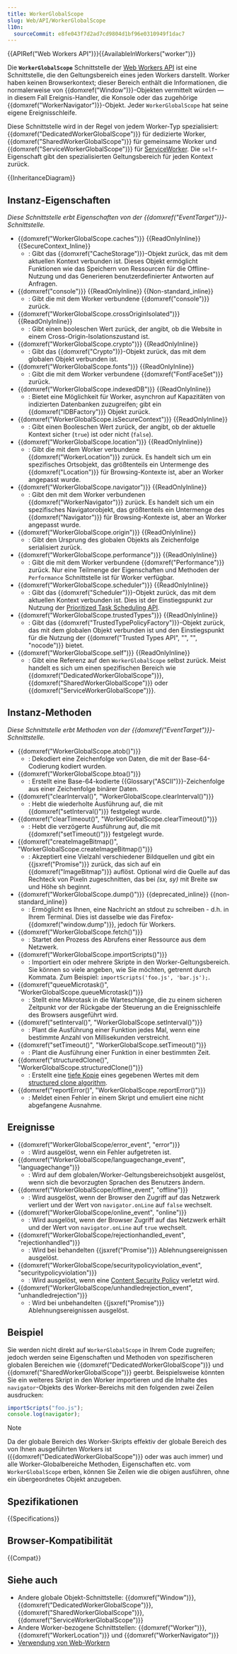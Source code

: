 ```yaml
---
title: WorkerGlobalScope
slug: Web/API/WorkerGlobalScope
l10n:
  sourceCommit: e8fe043f7d2ad7cd9804d1bf96e0310949f1dac7
---
```


{{APIRef("Web Workers API")}}{{AvailableInWorkers("worker")}}

Die **`WorkerGlobalScope`** Schnittstelle der [Web Workers API](/de/docs/Web/API/Web_Workers_API) ist eine Schnittstelle, die den Geltungsbereich eines jeden Workers darstellt. Worker haben keinen Browserkontext; dieser Bereich enthält die Informationen, die normalerweise von {{domxref("Window")}}-Objekten vermittelt würden — in diesem Fall Ereignis-Handler, die Konsole oder das zugehörige {{domxref("WorkerNavigator")}}-Objekt. Jeder `WorkerGlobalScope` hat seine eigene Ereignisschleife.

Diese Schnittstelle wird in der Regel von jedem Worker-Typ spezialisiert: {{domxref("DedicatedWorkerGlobalScope")}} für dedizierte Worker, {{domxref("SharedWorkerGlobalScope")}} für gemeinsame Worker und {{domxref("ServiceWorkerGlobalScope")}} für [ServiceWorker](/de/docs/Web/API/Service_Worker_API). Die `self`-Eigenschaft gibt den spezialisierten Geltungsbereich für jeden Kontext zurück.

{{InheritanceDiagram}}

## Instanz-Eigenschaften

_Diese Schnittstelle erbt Eigenschaften von der {{domxref("EventTarget")}}-Schnittstelle._

- {{domxref("WorkerGlobalScope.caches")}} {{ReadOnlyInline}} {{SecureContext_Inline}}
  - : Gibt das {{domxref("CacheStorage")}}-Objekt zurück, das mit dem aktuellen Kontext verbunden ist. Dieses Objekt ermöglicht Funktionen wie das Speichern von Ressourcen für die Offline-Nutzung und das Generieren benutzerdefinierter Antworten auf Anfragen.
- {{domxref("console")}} {{ReadOnlyInline}} {{Non-standard_inline}}
  - : Gibt die mit dem Worker verbundene {{domxref("console")}} zurück.
- {{domxref("WorkerGlobalScope.crossOriginIsolated")}} {{ReadOnlyInline}}
  - : Gibt einen booleschen Wert zurück, der angibt, ob die Website in einem Cross-Origin-Isolationszustand ist.
- {{domxref("WorkerGlobalScope.crypto")}} {{ReadOnlyInline}}
  - : Gibt das {{domxref("Crypto")}}-Objekt zurück, das mit dem globalen Objekt verbunden ist.
- {{domxref("WorkerGlobalScope.fonts")}} {{ReadOnlyInline}}
  - : Gibt die mit dem Worker verbundene {{domxref("FontFaceSet")}} zurück.
- {{domxref("WorkerGlobalScope.indexedDB")}} {{ReadOnlyInline}}
  - : Bietet eine Möglichkeit für Worker, asynchron auf Kapazitäten von indizierten Datenbanken zuzugreifen; gibt ein {{domxref("IDBFactory")}} Objekt zurück.
- {{domxref("WorkerGlobalScope.isSecureContext")}} {{ReadOnlyInline}}
  - : Gibt einen Booleschen Wert zurück, der angibt, ob der aktuelle Kontext sicher (`true`) ist oder nicht (`false`).
- {{domxref("WorkerGlobalScope.location")}} {{ReadOnlyInline}}
  - : Gibt die mit dem Worker verbundene {{domxref("WorkerLocation")}} zurück. Es handelt sich um ein spezifisches Ortsobjekt, das größtenteils ein Untermenge des {{domxref("Location")}} für Browsing-Kontexte ist, aber an Worker angepasst wurde.
- {{domxref("WorkerGlobalScope.navigator")}} {{ReadOnlyInline}}
  - : Gibt den mit dem Worker verbundenen {{domxref("WorkerNavigator")}} zurück. Es handelt sich um ein spezifisches Navigatorobjekt, das größtenteils ein Untermenge des {{domxref("Navigator")}} für Browsing-Kontexte ist, aber an Worker angepasst wurde.
- {{domxref("WorkerGlobalScope.origin")}} {{ReadOnlyInline}}
  - : Gibt den Ursprung des globalen Objekts als Zeichenfolge serialisiert zurück.
- {{domxref("WorkerGlobalScope.performance")}} {{ReadOnlyInline}}
  - : Gibt die mit dem Worker verbundene {{domxref("Performance")}} zurück. Nur eine Teilmenge der Eigenschaften und Methoden der `Performance` Schnittstelle ist für Worker verfügbar.
- {{domxref("WorkerGlobalScope.scheduler")}} {{ReadOnlyInline}}
  - : Gibt das {{domxref("Scheduler")}}-Objekt zurück, das mit dem aktuellen Kontext verbunden ist. Dies ist der Einstiegspunkt zur Nutzung der [Prioritized Task Scheduling API](/de/docs/Web/API/Prioritized_Task_Scheduling_API).
- {{domxref("WorkerGlobalScope.trustedTypes")}} {{ReadOnlyInline}}
  - : Gibt das {{domxref("TrustedTypePolicyFactory")}}-Objekt zurück, das mit dem globalen Objekt verbunden ist und den Einstiegspunkt für die Nutzung der {{domxref("Trusted Types API", "", "", "nocode")}} bietet.
- {{domxref("WorkerGlobalScope.self")}} {{ReadOnlyInline}}
  - : Gibt eine Referenz auf den `WorkerGlobalScope` selbst zurück. Meist handelt es sich um einen spezifischen Bereich wie {{domxref("DedicatedWorkerGlobalScope")}}, {{domxref("SharedWorkerGlobalScope")}} oder {{domxref("ServiceWorkerGlobalScope")}}.

## Instanz-Methoden

_Diese Schnittstelle erbt Methoden von der {{domxref("EventTarget")}}-Schnittstelle._

- {{domxref("WorkerGlobalScope.atob()")}}
  - : Dekodiert eine Zeichenfolge von Daten, die mit der Base-64-Codierung kodiert wurden.
- {{domxref("WorkerGlobalScope.btoa()")}}
  - : Erstellt eine Base-64-kodierte {{Glossary("ASCII")}}-Zeichenfolge aus einer Zeichenfolge binärer Daten.
- {{domxref("clearInterval()", "WorkerGlobalScope.clearInterval()")}}
  - : Hebt die wiederholte Ausführung auf, die mit {{domxref("setInterval()")}} festgelegt wurde.
- {{domxref("clearTimeout()", "WorkerGlobalScope.clearTimeout()")}}
  - : Hebt die verzögerte Ausführung auf, die mit {{domxref("setTimeout()")}} festgelegt wurde.
- {{domxref("createImageBitmap()", "WorkerGlobalScope.createImageBitmap()")}}
  - : Akzeptiert eine Vielzahl verschiedener Bildquellen und gibt ein {{jsxref("Promise")}} zurück, das sich auf ein {{domxref("ImageBitmap")}} auflöst. Optional wird die Quelle auf das Rechteck von Pixeln zugeschnitten, das bei _(sx, sy)_ mit Breite sw und Höhe sh beginnt.
- {{domxref("WorkerGlobalScope.dump()")}} {{deprecated_inline}} {{non-standard_inline}}
  - : Ermöglicht es Ihnen, eine Nachricht an stdout zu schreiben - d.h. in Ihrem Terminal. Dies ist dasselbe wie das Firefox-{{domxref("window.dump")}}, jedoch für Workers.
- {{domxref("WorkerGlobalScope.fetch()")}}
  - : Startet den Prozess des Abrufens einer Ressource aus dem Netzwerk.
- {{domxref("WorkerGlobalScope.importScripts()")}}
  - : Importiert ein oder mehrere Skripte in den Worker-Geltungsbereich. Sie können so viele angeben, wie Sie möchten, getrennt durch Kommata. Zum Beispiel: `importScripts('foo.js', 'bar.js');`.
- {{domxref("queueMicrotask()", "WorkerGlobalScope.queueMicrotask()")}}
  - : Stellt eine Mikrotask in die Warteschlange, die zu einem sicheren Zeitpunkt vor der Rückgabe der Steuerung an die Ereignisschleife des Browsers ausgeführt wird.
- {{domxref("setInterval()", "WorkerGlobalScope.setInterval()")}}
  - : Plant die Ausführung einer Funktion jedes Mal, wenn eine bestimmte Anzahl von Millisekunden verstreicht.
- {{domxref("setTimeout()", "WorkerGlobalScope.setTimeout()")}}
  - : Plant die Ausführung einer Funktion in einer bestimmten Zeit.
- {{domxref("structuredClone()", "WorkerGlobalScope.structuredClone()")}}
  - : Erstellt eine [tiefe Kopie](/de/docs/Glossary/Deep_copy) eines gegebenen Wertes mit dem [structured clone algorithm](/de/docs/Web/API/Web_Workers_API/Structured_clone_algorithm).
- {{domxref("reportError()", "WorkerGlobalScope.reportError()")}}
  - : Meldet einen Fehler in einem Skript und emuliert eine nicht abgefangene Ausnahme.

## Ereignisse

- {{domxref("WorkerGlobalScope/error_event", "error")}}
  - : Wird ausgelöst, wenn ein Fehler aufgetreten ist.
- {{domxref("WorkerGlobalScope/languagechange_event", "languagechange")}}
  - : Wird auf dem globalen/Worker-Geltungsbereichsobjekt ausgelöst, wenn sich die bevorzugten Sprachen des Benutzers ändern.
- {{domxref("WorkerGlobalScope/offline_event", "offline")}}
  - : Wird ausgelöst, wenn der Browser den Zugriff auf das Netzwerk verliert und der Wert von `navigator.onLine` auf `false` wechselt.
- {{domxref("WorkerGlobalScope/online_event", "online")}}
  - : Wird ausgelöst, wenn der Browser Zugriff auf das Netzwerk erhält und der Wert von `navigator.onLine` auf `true` wechselt.
- {{domxref("WorkerGlobalScope/rejectionhandled_event", "rejectionhandled")}}
  - : Wird bei behandelten {{jsxref("Promise")}} Ablehnungsereignissen ausgelöst.
- {{domxref("WorkerGlobalScope/securitypolicyviolation_event", "securitypolicyviolation")}}
  - : Wird ausgelöst, wenn eine [Content Security Policy](/de/docs/Web/HTTP/CSP) verletzt wird.
- {{domxref("WorkerGlobalScope/unhandledrejection_event", "unhandledrejection")}}
  - : Wird bei unbehandelten {{jsxref("Promise")}} Ablehnungsereignissen ausgelöst.

## Beispiel

Sie werden nicht direkt auf `WorkerGlobalScope` in Ihrem Code zugreifen; jedoch werden seine Eigenschaften und Methoden von spezifischeren globalen Bereichen wie {{domxref("DedicatedWorkerGlobalScope")}} und {{domxref("SharedWorkerGlobalScope")}} geerbt. Beispielsweise könnten Sie ein weiteres Skript in den Worker importieren und die Inhalte des `navigator`-Objekts des Worker-Bereichs mit den folgenden zwei Zeilen ausdrucken:

```js
importScripts("foo.js");
console.log(navigator);
```

> [!NOTE]
> Da der globale Bereich des Worker-Skripts effektiv der globale Bereich des von Ihnen ausgeführten Workers ist ({{domxref("DedicatedWorkerGlobalScope")}} oder was auch immer) und alle Worker-Globalbereiche Methoden, Eigenschaften etc. vom `WorkerGlobalScope` erben, können Sie Zeilen wie die obigen ausführen, ohne ein übergeordnetes Objekt anzugeben.

## Spezifikationen

{{Specifications}}

## Browser-Kompatibilität

{{Compat}}

## Siehe auch

- Andere globale Objekt-Schnittstelle: {{domxref("Window")}}, {{domxref("DedicatedWorkerGlobalScope")}}, {{domxref("SharedWorkerGlobalScope")}}, {{domxref("ServiceWorkerGlobalScope")}}
- Andere Worker-bezogene Schnittstellen: {{domxref("Worker")}}, {{domxref("WorkerLocation")}} und {{domxref("WorkerNavigator")}}
- [Verwendung von Web-Workern](/de/docs/Web/API/Web_Workers_API/Using_web_workers)
